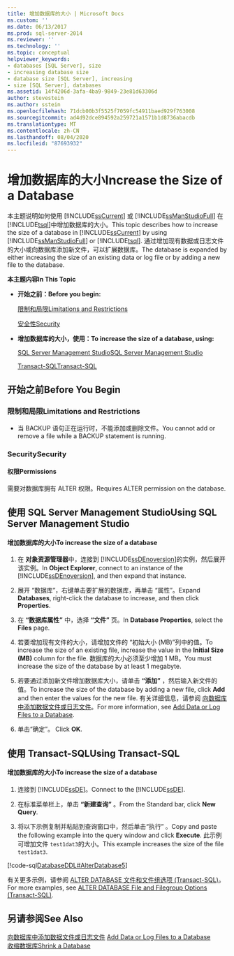 ```yaml
---
title: 增加数据库的大小 | Microsoft Docs
ms.custom: ''
ms.date: 06/13/2017
ms.prod: sql-server-2014
ms.reviewer: ''
ms.technology: ''
ms.topic: conceptual
helpviewer_keywords:
- databases [SQL Server], size
- increasing database size
- database size [SQL Server], increasing
- size [SQL Server], databases
ms.assetid: 14f4206d-3afa-4ba9-9849-23e81d63306d
author: stevestein
ms.author: sstein
ms.openlocfilehash: 71dcb00b3f5525f7059fc54911baed929f763008
ms.sourcegitcommit: ad4d92dce894592a259721a1571b1d8736abacdb
ms.translationtype: MT
ms.contentlocale: zh-CN
ms.lasthandoff: 08/04/2020
ms.locfileid: "87693932"
---
```

# <a name="increase-the-size-of-a-database"></a><span data-ttu-id="baace-102">增加数据库的大小</span><span class="sxs-lookup"><span data-stu-id="baace-102">Increase the Size of a Database</span></span>
  <span data-ttu-id="baace-103">本主题说明如何使用 [!INCLUDE[ssCurrent](../../includes/sscurrent-md.md)] 或 [!INCLUDE[ssManStudioFull](../../includes/ssmanstudiofull-md.md)] 在 [!INCLUDE[tsql](../../includes/tsql-md.md)]中增加数据库的大小。</span><span class="sxs-lookup"><span data-stu-id="baace-103">This topic describes how to increase the size of a database in [!INCLUDE[ssCurrent](../../includes/sscurrent-md.md)] by using [!INCLUDE[ssManStudioFull](../../includes/ssmanstudiofull-md.md)] or [!INCLUDE[tsql](../../includes/tsql-md.md)].</span></span> <span data-ttu-id="baace-104">通过增加现有数据或日志文件的大小或向数据库添加新文件，可以扩展数据库。</span><span class="sxs-lookup"><span data-stu-id="baace-104">The database is expanded by either increasing the size of an existing data or log file or by adding a new file to the database.</span></span>  
  
 <span data-ttu-id="baace-105">**本主题内容**</span><span class="sxs-lookup"><span data-stu-id="baace-105">**In This Topic**</span></span>  
  
-   <span data-ttu-id="baace-106">**开始之前：**</span><span class="sxs-lookup"><span data-stu-id="baace-106">**Before you begin:**</span></span>  
  
     [<span data-ttu-id="baace-107">限制和局限</span><span class="sxs-lookup"><span data-stu-id="baace-107">Limitations and Restrictions</span></span>](#Restrictions)  
  
     [<span data-ttu-id="baace-108">安全性</span><span class="sxs-lookup"><span data-stu-id="baace-108">Security</span></span>](#Security)  
  
-   <span data-ttu-id="baace-109">**增加数据库的大小，使用：**</span><span class="sxs-lookup"><span data-stu-id="baace-109">**To increase the size of a database, using:**</span></span>  
  
     [<span data-ttu-id="baace-110">SQL Server Management Studio</span><span class="sxs-lookup"><span data-stu-id="baace-110">SQL Server Management Studio</span></span>](#SSMSProcedure)  
  
     [<span data-ttu-id="baace-111">Transact-SQL</span><span class="sxs-lookup"><span data-stu-id="baace-111">Transact-SQL</span></span>](#TsqlProcedure)  
  
##  <a name="before-you-begin"></a><a name="BeforeYouBegin"></a> <span data-ttu-id="baace-112">开始之前</span><span class="sxs-lookup"><span data-stu-id="baace-112">Before You Begin</span></span>  
  
###  <a name="limitations-and-restrictions"></a><a name="Restrictions"></a> <span data-ttu-id="baace-113">限制和局限</span><span class="sxs-lookup"><span data-stu-id="baace-113">Limitations and Restrictions</span></span>  
  
-   <span data-ttu-id="baace-114">当 BACKUP 语句正在运行时，不能添加或删除文件。</span><span class="sxs-lookup"><span data-stu-id="baace-114">You cannot add or remove a file while a BACKUP statement is running.</span></span>  
  
###  <a name="security"></a><a name="Security"></a> <span data-ttu-id="baace-115">Security</span><span class="sxs-lookup"><span data-stu-id="baace-115">Security</span></span>  
  
####  <a name="permissions"></a><a name="Permissions"></a> <span data-ttu-id="baace-116">权限</span><span class="sxs-lookup"><span data-stu-id="baace-116">Permissions</span></span>  
 <span data-ttu-id="baace-117">需要对数据库拥有 ALTER 权限。</span><span class="sxs-lookup"><span data-stu-id="baace-117">Requires ALTER permission on the database.</span></span>  
  
##  <a name="using-sql-server-management-studio"></a><a name="SSMSProcedure"></a> <span data-ttu-id="baace-118">使用 SQL Server Management Studio</span><span class="sxs-lookup"><span data-stu-id="baace-118">Using SQL Server Management Studio</span></span>  
  
#### <a name="to-increase-the-size-of-a-database"></a><span data-ttu-id="baace-119">增加数据库的大小</span><span class="sxs-lookup"><span data-stu-id="baace-119">To increase the size of a database</span></span>  
  
1.  <span data-ttu-id="baace-120">在 **对象资源管理器**中，连接到 [!INCLUDE[ssDEnoversion](../../includes/ssdenoversion-md.md)]的实例，然后展开该实例。</span><span class="sxs-lookup"><span data-stu-id="baace-120">In **Object Explorer**, connect to an instance of the [!INCLUDE[ssDEnoversion](../../includes/ssdenoversion-md.md)], and then expand that instance.</span></span>  
  
2.  <span data-ttu-id="baace-121">展开  “数据库”，右键单击要扩展的数据库，再单击  “属性”。</span><span class="sxs-lookup"><span data-stu-id="baace-121">Expand **Databases**, right-click the database to increase, and then click **Properties**.</span></span>  
  
3.  <span data-ttu-id="baace-122">在 **“数据库属性”** 中，选择 **“文件”** 页。</span><span class="sxs-lookup"><span data-stu-id="baace-122">In **Database Properties**, select the **Files** page.</span></span>  
  
4.  <span data-ttu-id="baace-123">若要增加现有文件的大小，请增加文件的  “初始大小 (MB)”列中的值。</span><span class="sxs-lookup"><span data-stu-id="baace-123">To increase the size of an existing file, increase the value in the **Initial Size (MB)** column for the file.</span></span> <span data-ttu-id="baace-124">数据库的大小必须至少增加 1 MB。</span><span class="sxs-lookup"><span data-stu-id="baace-124">You must increase the size of the database by at least 1 megabyte.</span></span>  
  
5.  <span data-ttu-id="baace-125">若要通过添加新文件增加数据库大小，请单击 **“添加”** ，然后输入新文件的值。</span><span class="sxs-lookup"><span data-stu-id="baace-125">To increase the size of the database by adding a new file, click **Add** and then enter the values for the new file.</span></span> <span data-ttu-id="baace-126">有关详细信息，请参阅 [向数据库中添加数据文件或日志文件](add-data-or-log-files-to-a-database.md)。</span><span class="sxs-lookup"><span data-stu-id="baace-126">For more information, see [Add Data or Log Files to a Database](add-data-or-log-files-to-a-database.md).</span></span>  
  
6.  <span data-ttu-id="baace-127">单击“确定”。 </span><span class="sxs-lookup"><span data-stu-id="baace-127">Click **OK**.</span></span>  
  
##  <a name="using-transact-sql"></a><a name="TsqlProcedure"></a> <span data-ttu-id="baace-128">使用 Transact-SQL</span><span class="sxs-lookup"><span data-stu-id="baace-128">Using Transact-SQL</span></span>  
  
#### <a name="to-increase-the-size-of-a-database"></a><span data-ttu-id="baace-129">增加数据库的大小</span><span class="sxs-lookup"><span data-stu-id="baace-129">To increase the size of a database</span></span>  
  
1.  <span data-ttu-id="baace-130">连接到 [!INCLUDE[ssDE](../../includes/ssde-md.md)]。</span><span class="sxs-lookup"><span data-stu-id="baace-130">Connect to the [!INCLUDE[ssDE](../../includes/ssde-md.md)].</span></span>  
  
2.  <span data-ttu-id="baace-131">在标准菜单栏上，单击 **“新建查询”** 。</span><span class="sxs-lookup"><span data-stu-id="baace-131">From the Standard bar, click **New Query**.</span></span>  
  
3.  <span data-ttu-id="baace-132">将以下示例复制并粘贴到查询窗口中，然后单击“执行”  。</span><span class="sxs-lookup"><span data-stu-id="baace-132">Copy and paste the following example into the query window and click **Execute**.</span></span> <span data-ttu-id="baace-133">此示例可增加文件 `test1dat3`的大小。</span><span class="sxs-lookup"><span data-stu-id="baace-133">This example increases the size of the file `test1dat3`.</span></span>  
  
 [!code-sql[DatabaseDDL#AlterDatabase5](../../snippets/tsql/SQL14/tsql/databaseddl/transact-sql/alterdatabase.sql#alterdatabase5)]  
  
 <span data-ttu-id="baace-134">有关更多示例，请参阅 [ALTER DATABASE 文件和文件组选项 (Transact-SQL)](/sql/t-sql/statements/alter-database-transact-sql-file-and-filegroup-options)。</span><span class="sxs-lookup"><span data-stu-id="baace-134">For more examples, see [ALTER DATABASE File and Filegroup Options &#40;Transact-SQL&#41;](/sql/t-sql/statements/alter-database-transact-sql-file-and-filegroup-options).</span></span>  
  
## <a name="see-also"></a><span data-ttu-id="baace-135">另请参阅</span><span class="sxs-lookup"><span data-stu-id="baace-135">See Also</span></span>  
 <span data-ttu-id="baace-136">[向数据库中添加数据文件或日志文件](add-data-or-log-files-to-a-database.md) </span><span class="sxs-lookup"><span data-stu-id="baace-136">[Add Data or Log Files to a Database](add-data-or-log-files-to-a-database.md) </span></span>  
 [<span data-ttu-id="baace-137">收缩数据库</span><span class="sxs-lookup"><span data-stu-id="baace-137">Shrink a Database</span></span>](shrink-a-database.md)  
  
  
